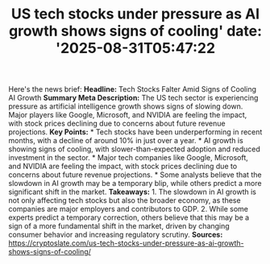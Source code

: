 ﻿---
title: "US tech stocks under pressure as AI growth shows signs of cooling'
date: '2025-08-31T05:47:22"
category: "Markets"
summary: ""
slug: "us tech stocks under pressure as ai growth shows signs of co"
source_urls:
  - "https://cryptoslate.com/us-tech-stocks-under-pressure-as-ai-growth-shows-signs-of-cooling/"
seo:
  title: "US tech stocks under pressure as AI growth shows signs of cooling | Hash n Hedge'
  description: '"
  keywords: ["news", "markets", "brief"]
---
Here's the news brief:  **Headline:** Tech Stocks Falter Amid Signs of Cooling AI Growth  **Summary Meta Description:** The US tech sector is experiencing pressure as artificial intelligence growth shows signs of slowing down. Major players like Google, Microsoft, and NVIDIA are feeling the impact, with stock prices declining due to concerns about future revenue projections.  **Key Points:**  * Tech stocks have been underperforming in recent months, with a decline of around 10% in just over a year. * AI growth is showing signs of cooling, with slower-than-expected adoption and reduced investment in the sector. * Major tech companies like Google, Microsoft, and NVIDIA are feeling the impact, with stock prices declining due to concerns about future revenue projections. * Some analysts believe that the slowdown in AI growth may be a temporary blip, while others predict a more significant shift in the market.  **Takeaways:**  1. The slowdown in AI growth is not only affecting tech stocks but also the broader economy, as these companies are major employers and contributors to GDP. 2. While some experts predict a temporary correction, others believe that this may be a sign of a more fundamental shift in the market, driven by changing consumer behavior and increasing regulatory scrutiny.  **Sources:** https://cryptoslate.com/us-tech-stocks-under-pressure-as-ai-growth-shows-signs-of-cooling/ 
